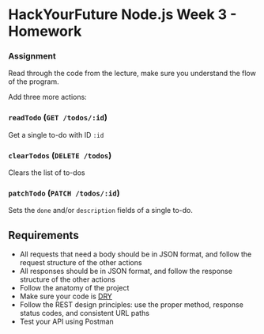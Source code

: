 # HackYourFuture Node.js Week 3 - Homework

### Assignment

Read through the code from the lecture, make sure you understand the flow of the
program.

Add three more actions:

### `readTodo` (`GET /todos/:id`)

Get a single to-do with ID `:id`

### `clearTodos` (`DELETE /todos`)

Clears the list of to-dos

### `patchTodo` (`PATCH /todos/:id`)

Sets the `done` and/or `description` fields of a single to-do.

## Requirements

- All requests that need a body should be in JSON format, and follow the request
  structure of the other actions
- All responses should be in JSON format, and follow the response structure of
  the other actions
- Follow the anatomy of the project
- Make sure your code is [DRY](https://en.wikipedia.org/wiki/Don%27t_repeat_yourself)
- Follow the REST design principles: use the proper method, response status
  codes, and consistent URL paths
- Test your API using Postman
